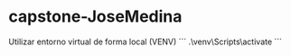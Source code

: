 # capstone-JoseMedina

Utilizar entorno virtual de forma local (VENV)
´´´
.\venv\Scripts\activate
´´´


